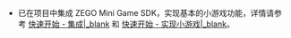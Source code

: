 - 已在项目中集成 ZEGO Mini Game SDK，实现基本的小游戏功能，详情请参考 [快速开始 - 集成\|_blank](!ZegoMiniGameEngine-Integrate_SDK) 和 [快速开始 - 实现小游戏\|_blank](!ZegoMiniGameEngine-Implement_mini_games)。

